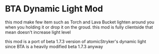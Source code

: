 # BTA Dynamic Light Mod

this mod make few item such as Torch and Lava Bucket lighten around you when you holding it or drop it on the groud. this mod is fully clientside that mean doesn't increase light level

this mod is a port of beta 1.7.3 version of atomicStryker's dynamic light since BTA is a heavily modified beta 1.7.3 anyway


